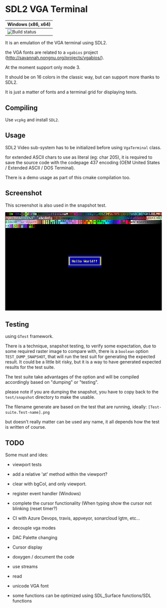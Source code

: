 # SDL2 VGA Terminal 

| Windows (x86, x64)|
|---------|
|![Build status](https://ci.appveyor.com/api/projects/status/67mildjynhnlekk5/branch/master?svg=true)|

It is an emulation of the VGA terminal using SDL2.

the VGA fonts are related to a `vgabios` project (http://savannah.nongnu.org/projects/vgabios/).

At the moment support only mode 3.

It should be on 16 colors in the classic way, but can support more thanks to SDL2.

It is just a matter of fonts and a terminal grid for displaying texts.


## Compiling

Use `vcpkg` and install `SDL2`.

## Usage

SDL2 Video sub-system has to be initialized before using `VgaTerminal` class.

for extended ASCII chars to use as literal (eg: char 205), it is required to save the source code with 
the codepage 437 encoding (OEM United States / Extended ASCII / DOS Terminal).


There is a demo usage as part of this cmake compilation too.


## Screenshot

This screenshot is also used in the snapshot test.


![alt text](./sdl2-vga-terminal/test/snapshot/VgaTerminal.Snapshot.png "Title")

## Testing

using `GTest` framework.

There is a technique, snapshot testing, to verify some expectation, due to some required raster image to compare with,
there is a `boolean` option `TEST_DUMP_SNAPSHOT`, that will run the test suit for generating the expected result.
It could be a little bit risky, but it is a way to have generated expected results for the test suite.

The test suite take advantages of the option and will be compiled accordingly based on "dumping" or "testing".

please note if you are dumping the snapshot, you have to copy back to the `test/snapshot` directory to make the usable.

The filename generate are based on the test that are running, ideally: `[Test-suite.Test-name].png`

but doesn't really matter can be used any name, it all depends how the test is written of course.

## TODO 

Some must and ides:

- viewport tests
- add a relative 'at' method within the viewport?
- clear with bgCol, and only viewport.
- register event handler (Windows)
- complete the cursor functionality (When typing show the cursor not blinking (reset timer?)
- CI with Azure Devops, travis, appveyor, sonarcloud lgtm, etc... 
- decouple vga modes
- DAC Palette changing
- Cursor display
- doxygen / document the code
- use streams 
- read
- unicode VGA font

- some functions can be optimized using SDL_Surface functions/SDL functions

